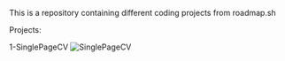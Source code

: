 This is a repository containing different coding projects from roadmap.sh

Projects:

1-SinglePageCV
![SinglePageCV](https://github.com/Lisa-He/roadmap.sh-projects/tree/main/1-SinglePageCV)


